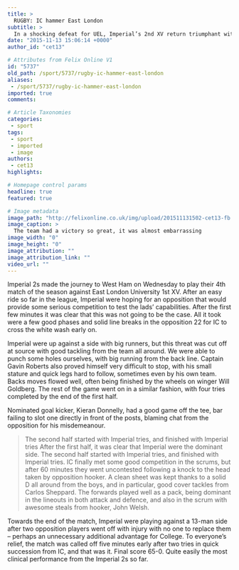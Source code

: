 ```yaml
---
title: >
  RUGBY: IC hammer East London
subtitle: >
  In a shocking defeat for UEL, Imperial’s 2nd XV return triumphant with a 65-0
date: "2015-11-13 15:06:14 +0000"
author_id: "cet13"

# Attributes from Felix Online V1
id: "5737"
old_path: /sport/5737/rugby-ic-hammer-east-london
aliases:
 - /sport/5737/rugby-ic-hammer-east-london
imported: true
comments:

# Article Taxonomies
categories:
 - sport
tags:
 - sport
 - imported
 - image
authors:
 - cet13
highlights:

# Homepage control params
headline: true
featured: true

# Image metadata
image_path: "http://felixonline.co.uk/img/upload/201511131502-cet13-fb.jpg"
image_caption: >
  The team had a victory so great, it was almost embarrassing
image_width: "0"
image_height: "0"
image_attribution: ""
image_attribution_link: ""
video_url: ""
---
```


Imperial 2s made the journey to West Ham on Wednesday to play their 4th match of the season against East London University 1st XV. After an easy ride so far in the league, Imperial were hoping for an opposition that would provide some serious competition to test the lads’ capabilities. After the first few minutes it was clear that this was not going to be the case. All it took were a few good phases and solid line breaks in the opposition 22 for IC to cross the white wash early on.

Imperial were up against a side with big runners, but this threat was cut off at source with good tackling from the team all around. We were able to punch some holes ourselves, with big running from the back line. Captain Gavin Roberts also proved himself very difficult to stop, with his small stature and quick legs hard to follow, sometimes even by his own team. Backs moves flowed well, often being finished by the wheels on winger Will Goldberg. The rest of the game went on in a similar fashion, with four tries completed by the end of the first half.

Nominated goal kicker, Kieran Donnelly, had a good game off the tee, bar failing to slot one directly in front of the posts, blaming chat from the opposition for his misdemeanour.
> The second half started with Imperial tries, and finished with Imperial tries
After the first half, it was clear that Imperial were the dominant side. The second half started with Imperial tries, and finished with Imperial tries. IC finally met some good competition in the scrums, but after 60 minutes they went uncontested following a knock to the head taken by opposition hooker. A clean sheet was kept thanks to a solid D all around from the boys, and in particular, good cover tackles from Carlos Sheppard. The forwards played well as a pack, being dominant in the lineouts in both attack and defence, and also in the scrum with awesome steals from hooker, John Welsh.

Towards the end of the match, Imperial were playing against a 13-man side after two opposition players went off with injury with no one to replace them – perhaps an unnecessary additional advantage for College. To everyone’s relief, the match was called off five minutes early after two tries in quick succession from IC, and that was it. Final score 65-0. Quite easily the most clinical performance from the Imperial 2s so far.
